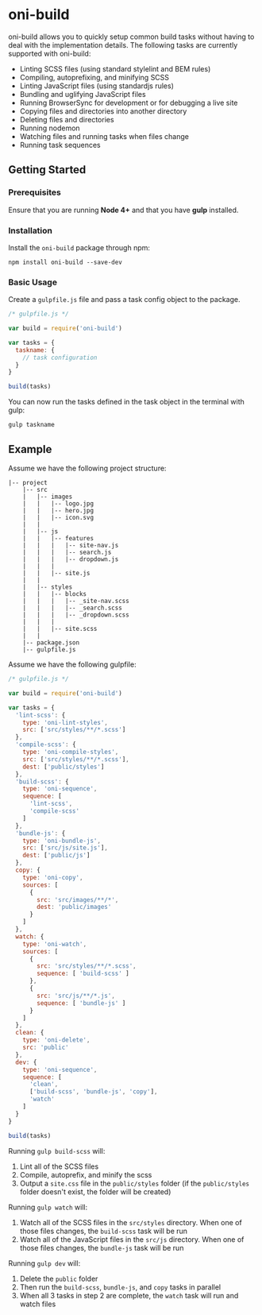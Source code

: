 # oni-build

oni-build allows you to quickly setup common build tasks without having to deal with the implementation details. The following tasks are currently supported with oni-build:

* Linting SCSS files (using standard stylelint and BEM rules)
* Compiling, autoprefixing, and minifying SCSS
* Linting JavaScript files (using standardjs rules)
* Bundling and uglifying JavaScript files
* Running BrowserSync for development or for debugging a live site
* Copying files and directories into another directory
* Deleting files and directories
* Running nodemon
* Watching files and running tasks when files change
* Running task sequences

## Getting Started

### Prerequisites
Ensure that you are running **Node 4+** and that you have **gulp** installed.

### Installation

Install the ```oni-build``` package through npm:

```npm install oni-build --save-dev```

### Basic Usage
Create a ```gulpfile.js``` file and pass a task config object to the package.

```js
/* gulpfile.js */

var build = require('oni-build')

var tasks = {
  taskname: {
    // task configuration
  }
}

build(tasks)
```
You can now run the tasks defined in the task object in the terminal with gulp:

```
gulp taskname
```

## Example

Assume we have the following project structure:

```
|-- project
    |-- src
    |   |-- images
    |   |   |-- logo.jpg
    |   |   |-- hero.jpg
    |   |   |-- icon.svg
    |   |
    |   |-- js
    |   |   |-- features
    |   |   |   |-- site-nav.js
    |   |   |   |-- search.js
    |   |   |   |-- dropdown.js
    |   |   |    
    |   |   |-- site.js
    |   |
    |   |-- styles
    |   |   |-- blocks
    |   |   |   |-- _site-nav.scss
    |   |   |   |-- _search.scss
    |   |   |   |-- _dropdown.scss
    |   |   |    
    |   |   |-- site.scss
    |   |
    |-- package.json
    |-- gulpfile.js
```

Assume we have the following gulpfile:

```js
/* gulpfile.js */

var build = require('oni-build')

var tasks = {
  'lint-scss': {
    type: 'oni-lint-styles',
    src: ['src/styles/**/*.scss']
  },
  'compile-scss': {
    type: 'oni-compile-styles',
    src: ['src/styles/**/*.scss'],
    dest: ['public/styles']
  },
  'build-scss': {
    type: 'oni-sequence',
    sequence: [
      'lint-scss',
      'compile-scss'
    ]
  },
  'bundle-js': {
    type: 'oni-bundle-js',
    src: ['src/js/site.js'],
    dest: ['public/js']
  },
  copy: {
    type: 'oni-copy',
    sources: [
      {
        src: 'src/images/**/*',
        dest: 'public/images'
      }
    ]
  },
  watch: {
    type: 'oni-watch',
    sources: [
      {
        src: 'src/styles/**/*.scss',
        sequence: [ 'build-scss' ]
      },
      {
        src: 'src/js/**/*.js',
        sequence: [ 'bundle-js' ]
      }
    ]
  },
  clean: {
    type: 'oni-delete',
    src: 'public'
  },
  dev: {
    type: 'oni-sequence',
    sequence: [
      'clean',
      ['build-scss', 'bundle-js', 'copy'],
      'watch'
    ]
  }
}

build(tasks)
```

Running `gulp build-scss` will:
1. Lint all of the SCSS files
2. Compile, autoprefix, and minify the scss
3. Output a `site.css` file in the `public/styles` folder (if the `public/styles` folder doesn't exist, the folder will be created)

Running `gulp watch` will:
1. Watch all of the SCSS files in the `src/styles` directory. When one of those files changes, the `build-scss` task will be run
2. Watch all of the JavaScript files in the `src/js` directory. When one of those files changes, the `bundle-js` task will be run

Running `gulp dev` will:
1. Delete the `public` folder
2. Then run the `build-scss`, `bundle-js`,  and `copy` tasks in parallel
3. When all 3 tasks in step 2 are complete, the `watch` task will run and watch files
